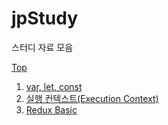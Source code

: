 # jpStudy
스터디 자료 모음

[Top](https://github.com/jeremykwon/acryl_study/tree/main/Dawson)

1. [var, let, const](https://github.com/Dawson-Park/jpStudy/blob/main/21-Dec-3th/var%2Clet%2Cconst.md#var-let-const)
2. [실행 컨텍스트(Execution Context)](https://github.com/Dawson-Park/jpStudy/blob/main/21-Dec-4th/execution%20context.md#%EC%8B%A4%ED%96%89-%EC%BB%A8%ED%85%8D%EC%8A%A4%ED%8A%B8)
3. [Redux Basic](https://github.com/Dawson-Park/jpStudy/blob/main/22-Jan-1th/redux.md#redux)
